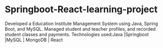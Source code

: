# Springboot-React-learning-project

Developed a  Education Institute Management System using Java, Spring Boot, and MySQL. Managed student and teacher profiles,  and recorded student classes and payments. 
Technologies used:Java |Springboot |MySQL | MongoDB | React
